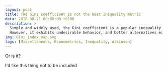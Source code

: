 ```yaml
---
layout: post
title: The Gini coefficient is not the best inequality metric
data: 2018-08-21 00:00:00 +0100
description: >
  Simple and widely used, the Gini coefficient is a popular inequality metric.
  However, it exhibits undesirable behavior, and better alternatives exist, such as the generalized entropy indices.
img: Gini_index_map.svg
tags: [Miscellaneous, Econometrics, Inequality, Atkinson]
---
```

Or is it?

I'd like this thing not to be included

